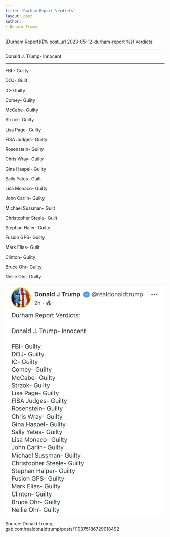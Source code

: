 ```yaml
---
title: 'Durham Report Verdicts'
layout: post
author:
- Donald Trump
---
```


[Durham Report]({% post_url 2023-05-12-durham-report %}) Verdicts:

---

Donald J. Trump- Innocent

---

FBI - Guilty

DOJ- Guilt

IC- Guilty

Comey- Guilty

McCabe- Guilty

Strzok- Guilty

Lisa Page- Guilty

FISA Judges- Guilty

Rosenstein- Guilty

Chris Wray- Guilty

Gina Haspel- Guilty

Sally Yates- Guilt

Lisa Monaco- Guilty

John Carlin- Guilty

Michael Sussman- Guilt

Christopher Steele- Guilt

Stephan Haler- Guilty

Fusion GPS- Guilty

Mark Elias- Guilt

Clinton- Guilty

Bruce Ohr- Guilty

Nellie Ohr- Guilty

![Durham Report Verdicts according to Donald Trump](/assets/2023-05-15-durham-report-verdicts.png "Durham Report Verdicts according to Donald Trump")

Source: Donald Trump, gab.com/realdonaldtrump/posts/110375186729018492
